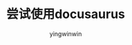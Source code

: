 ---
slug: 尝试使用docusaurus
title: 尝试使用docusaurus
author: yingwinwin
author_title: 前端开发
author_url: https://github.com/yingwinwin
author_image_url: https://avatars.githubusercontent.com/u/55273635?s=60&v=4
tags: [docusaurus, try]
---